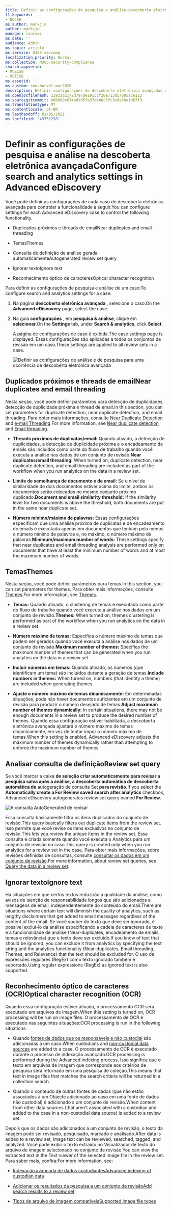```yaml
---
title: Definir as configurações de pesquisa e análise-descoberta eletrônica avançada
f1.keywords:
- NOCSH
ms.author: markjjo
author: markjjo
manager: laurawi
ms.date: ''
audience: Admin
ms.topic: article
ms.service: O365-seccomp
localization_priority: Normal
ms.collection: M365-security-compliance
search.appverid:
- MOE150
- MET150
ms.assetid: ''
ms.custom: seo-marvel-mar2020
description: Definir configurações de descoberta eletrônica avançadas que se aplicam a todas as análises definidas em uma ocorrência. Isso inclui configurações para análise e reconhecimento óptico de caracteres.
ms.openlocfilehash: 11932d2172d797ae1913cf28e713d57805ace122
ms.sourcegitcommit: 98b889e674ad1d5fa37d4b6c5fc3eda60a1d67f3
ms.translationtype: MT
ms.contentlocale: pt-BR
ms.lasthandoff: 01/05/2021
ms.locfileid: "49751298"
---
```

# <a name="configure-search-and-analytics-settings-in-advanced-ediscovery"></a><span data-ttu-id="89c97-104">Definir as configurações de pesquisa e análise na descoberta eletrônica avançada</span><span class="sxs-lookup"><span data-stu-id="89c97-104">Configure search and analytics settings in Advanced eDiscovery</span></span>

<span data-ttu-id="89c97-105">Você pode definir as configurações de cada caso de descoberta eletrônica avançada para controlar a funcionalidade a seguir.</span><span class="sxs-lookup"><span data-stu-id="89c97-105">You can configure settings for each Advanced eDiscovery case to control the following functionality.</span></span>

- <span data-ttu-id="89c97-106">Duplicados próximos e threads de email</span><span class="sxs-lookup"><span data-stu-id="89c97-106">Near duplicates and email threading</span></span>

- <span data-ttu-id="89c97-107">Temas</span><span class="sxs-lookup"><span data-stu-id="89c97-107">Themes</span></span>

- <span data-ttu-id="89c97-108">Consulta de definição de análise gerada automaticamente</span><span class="sxs-lookup"><span data-stu-id="89c97-108">Autogenerated review set query</span></span>

- <span data-ttu-id="89c97-109">Ignorar texto</span><span class="sxs-lookup"><span data-stu-id="89c97-109">Ignore text</span></span>

- <span data-ttu-id="89c97-110">Reconhecimento óptico de caracteres</span><span class="sxs-lookup"><span data-stu-id="89c97-110">Optical character recognition</span></span>

<span data-ttu-id="89c97-111">Para definir as configurações de pesquisa e análise de um caso:</span><span class="sxs-lookup"><span data-stu-id="89c97-111">To configure search and analytics settings for a case:</span></span>

1. <span data-ttu-id="89c97-112">Na página **descoberta eletrônica avançada** , selecione o caso.</span><span class="sxs-lookup"><span data-stu-id="89c97-112">On the **Advanced eDiscovery** page, select the case.</span></span>

2. <span data-ttu-id="89c97-113">Na guia **configurações** , em **pesquisa & análise**, clique em **selecionar**.</span><span class="sxs-lookup"><span data-stu-id="89c97-113">On the **Settings** tab, under **Search & analytics**, click **Select**.</span></span>

   <span data-ttu-id="89c97-114">A página de configurações de caso é exibida.</span><span class="sxs-lookup"><span data-stu-id="89c97-114">The case settings page is displayed.</span></span> <span data-ttu-id="89c97-115">Essas configurações são aplicadas a todos os conjuntos de revisão em um caso.</span><span class="sxs-lookup"><span data-stu-id="89c97-115">These settings are applied to all review sets in a case.</span></span>

   ![Definir as configurações de análise e de pesquisa para uma ocorrência de descoberta eletrônica avançada](../media/AeDCaseSettings.png)

## <a name="near-duplicates-and-email-threading"></a><span data-ttu-id="89c97-117">Duplicados próximos e threads de email</span><span class="sxs-lookup"><span data-stu-id="89c97-117">Near duplicates and email threading</span></span>

<span data-ttu-id="89c97-118">Nesta seção, você pode definir parâmetros para detecção de duplicidades, detecção de duplicidade próxima e thread de email.</span><span class="sxs-lookup"><span data-stu-id="89c97-118">In this section, you can set parameters for duplicate detection, near duplicate detection, and email threading.</span></span> <span data-ttu-id="89c97-119">Para obter mais informações, consulte [Near Duplicate Detection](near-duplicate-detection-in-advanced-ediscovery.md) and [e-mail Threading](email-threading-in-advanced-ediscovery.md).</span><span class="sxs-lookup"><span data-stu-id="89c97-119">For more information, see [Near duplicate detection](near-duplicate-detection-in-advanced-ediscovery.md) and [Email threading](email-threading-in-advanced-ediscovery.md).</span></span>

- <span data-ttu-id="89c97-120">**Threads próximos de duplicatas/email:** Quando ativado, a detecção de duplicidades, a detecção de duplicidade próxima e o encadeamento de emails são incluídos como parte do fluxo de trabalho quando você executa a análise nos dados de um conjunto de revisão.</span><span class="sxs-lookup"><span data-stu-id="89c97-120">**Near duplicates/email threading:** When turned on, duplicate detection, near duplicate detection, and email threading are included as part of the workflow when you run analytics on the data in a review set.</span></span>

- <span data-ttu-id="89c97-121">**Limite de semelhança de documento e de email:** Se o nível de similaridade de dois documentos estiver acima do limite, ambos os documentos serão colocados no mesmo conjunto próximo duplicado.</span><span class="sxs-lookup"><span data-stu-id="89c97-121">**Document and email similarity threshold:** If the similarity level for two documents is above the threshold, both documents are put in the same near duplicate set.</span></span>

- <span data-ttu-id="89c97-122">**Número mínimo/máximo de palavras:** Essas configurações especificam que uma análise próxima de duplicatas e de encadeamento de emails é executada apenas em documentos que tenham pelo menos o número mínimo de palavras e, no máximo, o número máximo de palavras.</span><span class="sxs-lookup"><span data-stu-id="89c97-122">**Minimum/maximum number of words:** These settings specify that near duplicates and email threading analysis are performed only on documents that have at least the minimum number of words and at most the maximum number of words.</span></span>

## <a name="themes"></a><span data-ttu-id="89c97-123">Temas</span><span class="sxs-lookup"><span data-stu-id="89c97-123">Themes</span></span>

<span data-ttu-id="89c97-124">Nesta seção, você pode definir parâmetros para temas.</span><span class="sxs-lookup"><span data-stu-id="89c97-124">In this section, you can set parameters for themes.</span></span> <span data-ttu-id="89c97-125">Para obter mais informações, consulte [Themes](themes-in-advanced-ediscovery.md).</span><span class="sxs-lookup"><span data-stu-id="89c97-125">For more information, see [Themes](themes-in-advanced-ediscovery.md).</span></span>

- <span data-ttu-id="89c97-126">**Temas:** Quando ativado, o clustering de temas é executado como parte do fluxo de trabalho quando você executa a análise nos dados em um conjunto de revisão.</span><span class="sxs-lookup"><span data-stu-id="89c97-126">**Themes:** When turned on, themes clustering is performed as part of the workflow when you run analytics on the data in a review set.</span></span>

- <span data-ttu-id="89c97-127">**Número máximo de temas:** Especifica o número máximo de temas que podem ser gerados quando você executa a análise nos dados de um conjunto de revisão.</span><span class="sxs-lookup"><span data-stu-id="89c97-127">**Maximum number of themes:** Specifies the maximum number of themes that can be generated when you run analytics on the data in a review set.</span></span>

- <span data-ttu-id="89c97-128">**Incluir números em temas:** Quando ativado, os números (que identificam um tema) são incluídos durante a geração de temas.</span><span class="sxs-lookup"><span data-stu-id="89c97-128">**Include numbers in themes:** When turned on, numbers (that identify a theme) are included when generating themes.</span></span> 

- <span data-ttu-id="89c97-129">**Ajuste o número máximo de temas dinamicamente:** Em determinadas situações, pode não haver documentos suficientes em um conjunto de revisão para produzir o número desejado de temas.</span><span class="sxs-lookup"><span data-stu-id="89c97-129">**Adjust maximum number of themes dynamically:** In certain situations, there may not be enough documents in a review set to produce the desired number of themes.</span></span> <span data-ttu-id="89c97-130">Quando essa configuração estiver habilitada, a descoberta eletrônica avançada ajustará o número máximo de temas dinamicamente, em vez de tentar impor o número máximo de temas.</span><span class="sxs-lookup"><span data-stu-id="89c97-130">When this setting is enabled, Advanced eDiscovery adjusts the maximum number of themes dynamically rather than attempting to enforce the maximum number of themes.</span></span>

## <a name="review-set-query"></a><span data-ttu-id="89c97-131">Analisar consulta de definição</span><span class="sxs-lookup"><span data-stu-id="89c97-131">Review set query</span></span>

<span data-ttu-id="89c97-132">Se você marcar a caixa **de seleção criar automaticamente para revisar a pesquisa salva após a análise, a descoberta automática de descoberta automática de** autogeração de consulta Set **para revisão.**</span><span class="sxs-lookup"><span data-stu-id="89c97-132">If you select the **Automatically create a For Review saved search after analytics** checkbox, Advanced eDiscovery autogenerates review set query named **For Review.**</span></span> 

![A consulta AutoGenerated de revisar](../media/AeDForReviewQuery.png)

<span data-ttu-id="89c97-134">Essa consulta basicamente filtra os itens duplicados do conjunto de revisão.</span><span class="sxs-lookup"><span data-stu-id="89c97-134">This query basically filters out duplicate items from the review set.</span></span> <span data-ttu-id="89c97-135">Isso permite que você revise os itens exclusivos no conjunto de revisão.</span><span class="sxs-lookup"><span data-stu-id="89c97-135">This lets you review the unique items in the review set.</span></span> <span data-ttu-id="89c97-136">Essa consulta é criada somente quando você executa o Analytics para um conjunto de revisão no caso.</span><span class="sxs-lookup"><span data-stu-id="89c97-136">This query is created only when you run analytics for a review set in the case.</span></span> <span data-ttu-id="89c97-137">Para obter mais informações, sobre revisões definidas de consultas, consulte [consultar os dados em um conjunto de revisão](review-set-search.md).</span><span class="sxs-lookup"><span data-stu-id="89c97-137">For more information, about review set queries, see [Query the data in a review set](review-set-search.md).</span></span>

## <a name="ignore-text"></a><span data-ttu-id="89c97-138">Ignorar texto</span><span class="sxs-lookup"><span data-stu-id="89c97-138">Ignore text</span></span>

<span data-ttu-id="89c97-139">Há situações em que certos textos reduzirão a qualidade da análise, como avisos de isenção de responsabilidade longos que são adicionados a mensagens de email, independentemente do conteúdo do email.</span><span class="sxs-lookup"><span data-stu-id="89c97-139">There are situations where certain text will diminish the quality of analytics, such as lengthy disclaimers that get added to email messages regardless of the content of the email.</span></span> <span data-ttu-id="89c97-140">Se você souber do texto que deve ser ignorado, é possível excluí-lo da análise especificando a cadeia de caracteres de texto e a funcionalidade de análise (Near-duplicates, encadeamento de emails, temas e relevância) que o texto deve ser excluído.</span><span class="sxs-lookup"><span data-stu-id="89c97-140">If you know of text that should be ignored, you can exclude it from analytics by specifying the text string and the analytics functionality (Near-duplicates, Email threading, Themes, and Relevance) that the text should be excluded for.</span></span> <span data-ttu-id="89c97-141">O uso de expressões regulares (RegEx) como texto ignorado também é suportado.</span><span class="sxs-lookup"><span data-stu-id="89c97-141">Using regular expressions (RegEx) as ignored text is also supported.</span></span> 

## <a name="optical-character-recognition-ocr"></a><span data-ttu-id="89c97-142">Reconhecimento óptico de caracteres (OCR)</span><span class="sxs-lookup"><span data-stu-id="89c97-142">Optical character recognition (OCR)</span></span>

<span data-ttu-id="89c97-143">Quando essa configuração estiver ativada, o processamento OCR será executado em arquivos de imagem.</span><span class="sxs-lookup"><span data-stu-id="89c97-143">When this setting is turned on, OCR processing will be run on image files.</span></span> <span data-ttu-id="89c97-144">O processamento de OCR é executado nas seguintes situações:</span><span class="sxs-lookup"><span data-stu-id="89c97-144">OCR processing is run in the following situations:</span></span>

- <span data-ttu-id="89c97-145">Quando [fontes de dados que os responsáveis e não custodial](non-custodial-data-sources.md) são adicionadas a um caso.</span><span class="sxs-lookup"><span data-stu-id="89c97-145">When custodians and [non-custodial data sources](non-custodial-data-sources.md) are added to a case.</span></span> <span data-ttu-id="89c97-146">O processamento de OCR é executado durante o processo de indexação avançado.</span><span class="sxs-lookup"><span data-stu-id="89c97-146">OCR processing is performed during the Advanced indexing process.</span></span> <span data-ttu-id="89c97-147">Isso significa que o texto em arquivos de imagem que corresponde aos critérios de pesquisa será retornado em uma pesquisa de coleção.</span><span class="sxs-lookup"><span data-stu-id="89c97-147">This means that text in image files that matches the search criteria will be returned in a collection search.</span></span>

- <span data-ttu-id="89c97-148">Quando o conteúdo de outras fontes de dados (que não estão associados a um Objecte adicionado ao caso em uma fonte de dados não custodial) é adicionado a um conjunto de revisão.</span><span class="sxs-lookup"><span data-stu-id="89c97-148">When content from other data sources (that aren't associated with a custodian and added to the case in a non-custodial data source) is added to a review set.</span></span>

<span data-ttu-id="89c97-149">Depois que os dados são adicionados a um conjunto de revisão, o texto da imagem pode ser revisado, pesquisado, marcado e analisado.</span><span class="sxs-lookup"><span data-stu-id="89c97-149">After data is added to a review set, image text can be reviewed, searched, tagged, and analyzed.</span></span> <span data-ttu-id="89c97-150">Você pode exibir o texto extraído no Visualizador de texto do arquivo de imagem selecionado no conjunto de revisão.</span><span class="sxs-lookup"><span data-stu-id="89c97-150">You can view the extracted text in the Text viewer of the selected image file in the review set.</span></span> <span data-ttu-id="89c97-151">Para saber mais, confira:</span><span class="sxs-lookup"><span data-stu-id="89c97-151">For more information, see:</span></span>

- [<span data-ttu-id="89c97-152">Indexação avançada de dados custodiantes</span><span class="sxs-lookup"><span data-stu-id="89c97-152">Advanced indexing of custodian data</span></span>](indexing-custodian-data.md)

- [<span data-ttu-id="89c97-153">Adicionar os resultados da pesquisa a um conjunto de revisão</span><span class="sxs-lookup"><span data-stu-id="89c97-153">Add search results to a review set</span></span>](add-data-to-review-set.md#optical-character-recognition)

- [<span data-ttu-id="89c97-154">Tipos de arquivo de imagem compatíveis</span><span class="sxs-lookup"><span data-stu-id="89c97-154">Supported image file types</span></span>](supported-filetypes-ediscovery20.md#image)
